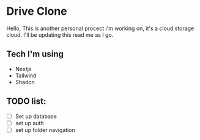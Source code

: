 # Drive Clone

Hello, This is another personal procect i'm working on, it's a cloud storage cloud. I'll be updating this read me as I go.

## Tech I'm using

- Nextjs
- Tailwind
- Shadcn

## TODO list:

- [ ] Set up database
- [ ] set up auth
- [ ] set up folder navigation
